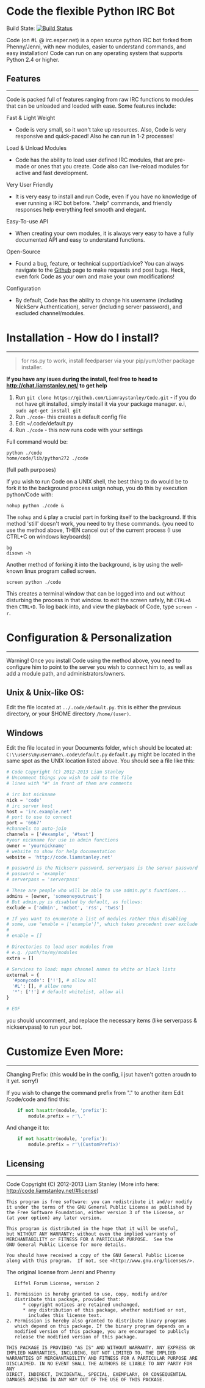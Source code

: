 Code the flexible Python IRC Bot
================================

Build State: [![Build Status](http://build.liamstanley.net/job/Code/badge/icon)](http://build.liamstanley.net/job/Code/)

Code (on #L @ irc.esper.net) is a open source python IRC bot forked from Phenny/Jenni, with new modules, easier to understand commands, and easy installation! Code can run on any operating system that supports Python 2.4 or higher.

Features
-------- 
________

Code is packed full of features ranging from raw IRC functions to modules that can be unloaded and loaded with ease. Some features include:

Fast & Light Weight
- Code is very small, so it won't take up resources. Also, Code is very responsive and quick-paced! Also he can run in 1-2 processes!

Load & Unload Modules
- Code has the ability to load user defined IRC modules, that are pre-made or ones that you create. Code also can live-reload modules for active and fast development.

Very User Friendly
- It is very easy to install and run Code, even if you have no knowledge of ever running a IRC bot before. ".help" commands, and friendly responses help everything feel smooth and elegant.

Easy-To-use API
- When creating your own modules, it is always very easy to have a fully documented API and easy to understand functions.

Open-Source
- Found a bug, feature, or technical support/advice? You can always navigate to the [Github](https://github.com/Liamraystanley/Code) page to make requests and post bugs. Heck, even fork Code as your own and make your own modifications!</dd>

Configuration
- By default, Code has the ability to change his username (including NickServ Authentication), server (including server password), and excluded channel/modules.

Installation - How do I install? 
================================
________________________________

 > for rss.py to work, install feedparser via your pip/yum/other package installer.

**If you have any isues during the install, feel free to head to http://chat.liamstanley.net/ to get help**

1) Run `git clone https://github.com/Liamraystanley/Code.git` - if you do not have git installed, 
simply install it via your package manager. e.i, `sudo apt-get install git`
2) Run `./code`- this creates a default config file 
3) Edit ~/.code/default.py 
4) Run `./code` - this now runs code with your settings 

Full command would be: 

    python ./code
    home/code/lib/python272 ./code
    
(full path purposes) 

If you wish to run Code on a UNIX shell, the best thing to do would be to fork it to the background process usign nohup, you do this by execution python/Code with: 

    nohup python ./code &

The `nohup` and `&` play a crucial part in forking itself to the background. If this method 'still' doesn't work, you need to try these commands. (you need to use the method above, THEN cancel out of the current process (I use CTRL+C on windows keyboards)) 

    bg
    disown -h

Another method of forking it into the background, is by using the well-known linux program called screen.

    screen python ./code

This creates a terminal window that can be logged into and out without disturbing the process in that window. to exit the screen safely, hit `CTRL+A` then `CTRL+D`.
To log back into, and view the playback of Code, type `screen -r`.


Configuration & Personalization 
===============================
_______________________________

Warning! Once you install Code using the method above, you need to configure him to point to the server you wish to connect him to, as well as add a module path, and administrators/owners.

Unix & Unix-like OS: 
--------------------

Edit the file located at `../.code/default.py`. this is either the previous directory, or your $HOME directory `/home/(user)`.

Windows
-------

Edit the file located in your Documents folder, which should be located at: 
`C:\\users\myusername\.code\default.py`
`default.py` might be located in the same spot as the UNIX location listed above.
You should see a file like this:

```python
# Code Copyright (C) 2012-2013 Liam Stanley
# Uncomment things you wish to add to the file
# lines with "#" in front of them are comments

# irc bot nickname
nick = 'code'
# irc server host
host = 'irc.example.net'
# port to use to connect
port = '6667'
#channels to auto-join
channels = ['#example', '#test']
#your nickname for use in admin functions
owner = 'yournickname'
# website to show for help documentation
website = 'http://code.liamstanley.net'

# password is the Nickserv password, serverpass is the server password
# password = 'example'
# serverpass = 'serverpass'

# These are people who will be able to use admin.py's functions...
admins = [owner, 'someoneyoutrust']
# But admin.py is disabled by default, as follows:
exclude = ['admin', 'mcbot', 'rss', 'twss']

# If you want to enumerate a list of modules rather than disabling
# some, use "enable = ['example']", which takes precedent over exclude
# 
# enable = []

# Directories to load user modules from
# e.g. /path/to/my/modules
extra = []

# Services to load: maps channel names to white or black lists
external = { 
  '#ponycode': ['!'], # allow all
  '#L': [], # allow none
  '*': ['!'] # default whitelist, allow all
}

# EOF
```

you should uncomment, and replace the necessary items (like serverpass & nickservpass) to run your bot. 

Customize Even More: 
====================
____________________

Changing Prefix: 
(this would be in the config, i jsut haven't gotten aroudn to it yet. sorry!)

If you wish to change the command prefix from "." to another item Edit /code/code and find this: 

```python
    if not hasattr(module, 'prefix'):
        module.prefix = r'\.'
```

And change it to: 

```python
    if not hasattr(module, 'prefix'):
        module.prefix = r'\(CustomPrefix)'
```

Licensing
---------
_________

Code Copyright (C) 2012-2013 Liam Stanley (More info here: http://code.liamstanley.net/#license)

    This program is free software: you can redistribute it and/or modify
    it under the terms of the GNU General Public License as published by
    the Free Software Foundation, either version 3 of the License, or
    (at your option) any later version.

    This program is distributed in the hope that it will be useful,
    but WITHOUT ANY WARRANTY; without even the implied warranty of
    MERCHANTABILITY or FITNESS FOR A PARTICULAR PURPOSE.  See the
    GNU General Public License for more details.

    You should have received a copy of the GNU General Public License
    along with this program.  If not, see <http://www.gnu.org/licenses/>.

The original license from Jenni and Phenny

       Eiffel Forum License, version 2
    
    1. Permission is hereby granted to use, copy, modify and/or
       distribute this package, provided that:
          * copyright notices are retained unchanged,
          * any distribution of this package, whether modified or not,
            includes this license text.
    2. Permission is hereby also granted to distribute binary programs
       which depend on this package. If the binary program depends on a
       modified version of this package, you are encouraged to publicly
       release the modified version of this package.
    
    THIS PACKAGE IS PROVIDED "AS IS" AND WITHOUT WARRANTY. ANY EXPRESS OR
    IMPLIED WARRANTIES, INCLUDING, BUT NOT LIMITED TO, THE IMPLIED
    WARRANTIES OF MERCHANTABILITY AND FITNESS FOR A PARTICULAR PURPOSE ARE
    DISCLAIMED. IN NO EVENT SHALL THE AUTHORS BE LIABLE TO ANY PARTY FOR ANY
    DIRECT, INDIRECT, INCIDENTAL, SPECIAL, EXEMPLARY, OR CONSEQUENTIAL
    DAMAGES ARISING IN ANY WAY OUT OF THE USE OF THIS PACKAGE.

